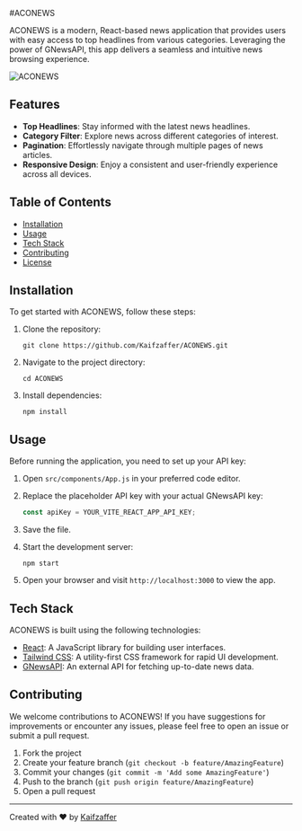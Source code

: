 #ACONEWS

ACONEWS is a modern, React-based news application that provides users with easy access to top headlines from various categories. Leveraging the power of GNewsAPI, this app delivers a seamless and intuitive news browsing experience.

![ACONEWS](https://drive.google.com/uc?export=view&id=1APst9C32om5pP5CWbS_H0rGipvOPtbeh)


## Features

- **Top Headlines**: Stay informed with the latest news headlines.
- **Category Filter**: Explore news across different categories of interest.
- **Pagination**: Effortlessly navigate through multiple pages of news articles.
- **Responsive Design**: Enjoy a consistent and user-friendly experience across all devices.

## Table of Contents

- [Installation](#installation)
- [Usage](#usage)
- [Tech Stack](#tech-stack)
- [Contributing](#contributing)
- [License](#license)

## Installation

To get started with ACONEWS, follow these steps:

1. Clone the repository:
   ```
   git clone https://github.com/Kaifzaffer/ACONEWS.git
   ```

2. Navigate to the project directory:
   ```
   cd ACONEWS
   ```

3. Install dependencies:
   ```
   npm install
   ```

## Usage

Before running the application, you need to set up your API key:

1. Open `src/components/App.js` in your preferred code editor.

2. Replace the placeholder API key with your actual GNewsAPI key:
   ```javascript
   const apiKey = YOUR_VITE_REACT_APP_API_KEY;
   ```

3. Save the file.

4. Start the development server:
   ```
   npm start
   ```

5. Open your browser and visit `http://localhost:3000` to view the app.

## Tech Stack

ACONEWS is built using the following technologies:

- [React](https://reactjs.org/): A JavaScript library for building user interfaces.
- [Tailwind CSS](https://tailwindcss.com/): A utility-first CSS framework for rapid UI development.
- [GNewsAPI](https://gnews.io/): An external API for fetching up-to-date news data.

## Contributing

We welcome contributions to ACONEWS! If you have suggestions for improvements or encounter any issues, please feel free to open an issue or submit a pull request.

1. Fork the project
2. Create your feature branch (`git checkout -b feature/AmazingFeature`)
3. Commit your changes (`git commit -m 'Add some AmazingFeature'`)
4. Push to the branch (`git push origin feature/AmazingFeature`)
5. Open a pull request

---

Created with ❤️ by [Kaifzaffer](https://github.com/Kaifzaffer)
